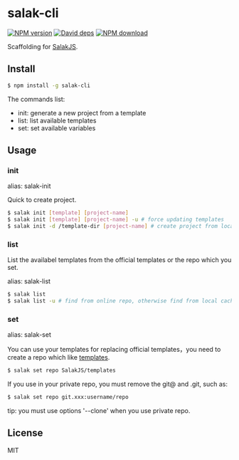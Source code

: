# salak-cli

[![NPM version][npm-image]][npm-url]
[![David deps][david-image]][david-url]
[![NPM download][download-image]][download-url]

[npm-image]: https://img.shields.io/npm/v/salak-cli.svg?style=flat-square
[npm-url]: https://npmjs.org/package/salak-cli
[david-image]: https://img.shields.io/david/SalakJS/salak-cli.svg?style=flat-square
[david-url]: https://david-dm.org/SalakJS/salak-cli
[download-image]: https://img.shields.io/npm/dm/salak-cli.svg?style=flat-square
[download-url]: https://npmjs.org/package/salak-cli

Scaffolding for [SalakJS](https://github.com/SalakJS/salak).

## Install

```bash
$ npm install -g salak-cli
```

The commands list:

- init: generate a new project from a template
- list: list available templates
- set:  set available variables

## Usage

### init

alias: salak-init

Quick to create project.

```bash
$ salak init [template] [project-name]
$ salak init [template] [project-name] -u # force updating templates
$ salak init -d /template-dir [project-name] # create project from local template
```

### list

List the availabel templates from the official templates or the repo which you set.

alias: salak-list

```bash
$ salak list
$ salak list -u # find from online repo, otherwise find from local cache.
```

### set

alias: salak-set

You can use your templates for replacing official templates，you need to create a repo which like [templates](https://github.com/SalakJS/templates).

```bash
$ salak set repo SalakJS/templates
```

If you use in your private repo, you must remove the git@ and .git, such as:

```bash
$ salak set repo git.xxx:username/repo
```

tip: you must use options '--clone' when you use private repo.

## License

MIT
